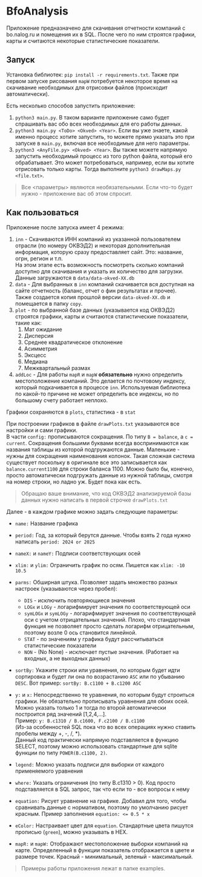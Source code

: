 # BfoAnalysis

Приложение предназначено для скачивания отчетности компаний с bo.nalog.ru и помещения их в SQL. После чего по ним строятся графики, карты и считаются некоторые статистические показатели.

## Запуск

Установка библиотек: `pip install -r requirements.txt`. Также при первом запуске рисования `mapW` потребуется некоторое время на скачивание необходимых для отрисовки файлов (происходит автоматически).

Есть несколько способов запустить приложение:

1. `python3 main.py`. В таком варианте приложение само будет спрашивать вас обо всех необходимых для его работы данных.
2. `python3 main.py <ToDo> <Okved> <Year>`. Если вы уже знаете, какой именно процесс хотите запустить, то можете прямо указать это при запуске в `main.py`, включая все необходимые для него параметры.
3. `python3 <AnyFile.py> <Okved> <Year>`. Вы также можете напрямую запустить необходимый процесс из того python файла, который его обрабатывает. Это может потребоваться, например, если вы хотите отрисовать только карты. Тогда выполните `python3 drawMaps.py <file.txt>`.

>Все <параметры> являются необязательными. Если что-то будет нужно - приложение вас об этом спросит.

## Как пользоваться

Приложение после запуска имеет 4 режима:
1. `inn` - Скачиваются ИНН компаний из указанной пользователем отрасли (по номеру ОКВЭД2) и некоторая дополнительная информация, которую сразу предоставляет сайт. Это: название, огрн, регион и т.п. \
На этом этапе есть возможность посмотреть сколько компаний доступно для скачивания и указать их количество для загрузки. \
Данные загружаются в `data/data-okved-XX.db`
2. `data` - Для выбранных в `inn` компаний скачивается вся доступная на сайте отчетность (баланс, отчет о фин результатах и прочее). \
Также создается копия прошлой версии `data-okved-XX.db` и помещается в папку `copy`.
3. `plot` - по выбранной базе данных (указывается код ОКВЭД2) строятся графики, карты и считаются статистические показатели, такие как:
   1. Мат ожидание
   2. Дисперсия
   3. Среднее квадратическое отклонение
   4. Асимметрия
   5. Эксцесс
   6. Медиана
   7. Межквартальный размах
4. `addLoc` - Для работы `mapR` и `mapW` **обязательно** нужно определить местоположение компаний. Это делается по почтовому индексу, который подкачивается в процессе `inn`. Используемая библиотека по какой-то причине не может определить все индексы, но по большому счету работает неплохо.

Графики сохраняются в `plots`, статистика - в `stat`

При построении графиков в файле `drawPlots.txt` указываются все настройки и сами графики. \
В части `config:` прописываются сокращения. По типу `B = balance`, а `c = current`.
Сокращения большими буквами всегда воспринимаются как названия таблицы из которой подгружаются данные. Маленькие - нужны для сокращения наименования колонок. Такая сложная система существует поскольку в оригинале все это записывается как `balance.current1100` для строки баланса 1100. Можно было бы, конечно, просто автоматически подгружать данные из нужной таблицы, смотря на номер строки, но ладно уж. Будет пока как есть.

>Обращаю ваше внимание, что код ОКВЭД2 анализируемой базы данных нужно написать в первой строчке `drawPlots.txt`

Далее - в каждом графике можно задать следующие параметры:

- `name:` Название графика
- `period:` Год, за который берутся данные. Чтобы взять 2 года нужно написать `period: 2024 or 2025`
- `nameX:` и `nameY:` Подписи соответствующих осей
- `xlim:` и `ylim:` Ограничить график по осям. Пишется как `xlim: -10 10.5`
- `parms:` Обширная штука. Позволяет задать множество разных настроек (указываются через пробел):

  - `DIS` - исключить повторяющиеся значения
  - `LOGx` и `LOGy` - логарифмирует значения по соответствующей оси
  - `symLOGx` и `symLOGy` - логарифмирует значения по соответствующей оси с учетом отрицательных значений. Плохо, что стандартная функция не позволяет просто сделать логарифм отрицательным, поэтому возле 0 ось становится линейной.
  - `STAT` - по значениям y графика будут рассчитываться статистические показатели
  - `NON` - (No None) - исключает пустые значения. (Работает на входных, а не выходных данных)
- `sortBy:` Укажите строки или уравнения, по которым будет идти сортировка и будет ли она по возрастанию `ASC` или по убыванию `DESC`. Вот пример: `sortBy: B.c1100 + B.c1200 ASC`
- `y:` и `x:` Непосредственно те уравнения, по которым будут строиться графики. Не обязательно прописывать уравнения для обоих осей. Можно указать только 1 и тогда по второй автоматически построится ряд значений \[1,2,4,...\]. \
Пример: `y: B.c1310 / B.c1600, F.c2100 / B.c1100` \
(Из-за особенностей SQL пока что во всех операциях нужно ставить пробелы между +, -, /, *).\
Данный код практически напрямую подставляется в функцию SELECT, поэтому можно использовать стандартные для sqlite функции по типу `POWER(B.c1100, 2)`.
- `legend:` Можно указать подписи для выборки от каждого применяемого уравнения
- `where:` Указать ограничения (по типу B.c1310 > 0). Код просто подставляется в SQL запрос, так что если то - все вопросы к нему
- `equation:` Рисует уравнение на графике. Добавил для того, чтобы сравнивать данные с нормативом, поэтому по умолчанию рисует красным. Пример заполнения `equation: <= 0.5 * x`
- `eColor:` Настраивает цвет для `equation`. Стандартные цвета пишутся прописью (`green`), можно указывать в HEX.
- `mapR:` и `mapW:` Отображают местоположение выборки компаний на карте. Определенный в функции показатель отображается в цвете и размере точек. Красный - минимальный, зеленый - максимальный.

>Примеры работы приложения лежат в папке examples.